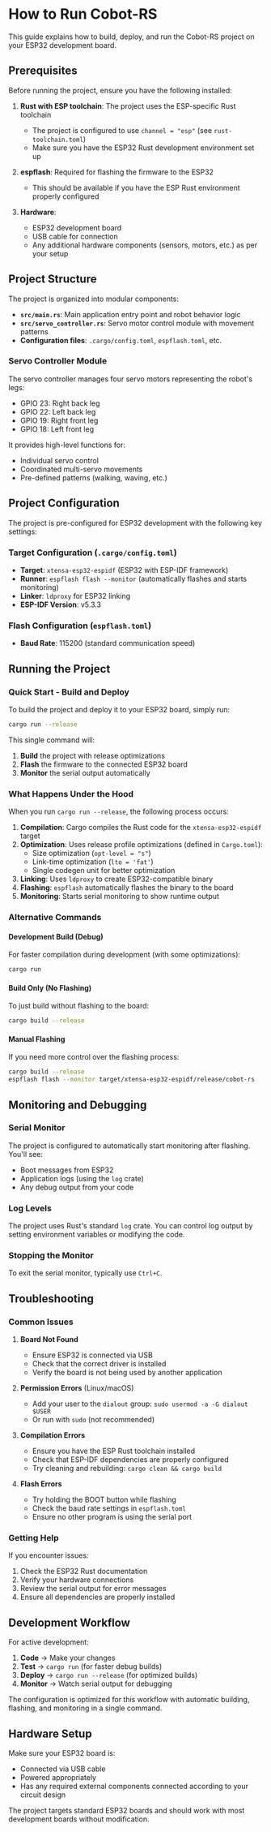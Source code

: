 # How to Run Cobot-RS

This guide explains how to build, deploy, and run the Cobot-RS project on your ESP32 development board.

## Prerequisites

Before running the project, ensure you have the following installed:

1. **Rust with ESP toolchain**: The project uses the ESP-specific Rust toolchain
   - The project is configured to use `channel = "esp"` (see `rust-toolchain.toml`)
   - Make sure you have the ESP32 Rust development environment set up

2. **espflash**: Required for flashing the firmware to the ESP32
   - This should be available if you have the ESP Rust environment properly configured

3. **Hardware**: 
   - ESP32 development board
   - USB cable for connection
   - Any additional hardware components (sensors, motors, etc.) as per your setup

## Project Structure

The project is organized into modular components:

- **`src/main.rs`**: Main application entry point and robot behavior logic
- **`src/servo_controller.rs`**: Servo motor control module with movement patterns
- **Configuration files**: `.cargo/config.toml`, `espflash.toml`, etc.

### Servo Controller Module

The servo controller manages four servo motors representing the robot's legs:
- GPIO 23: Right back leg
- GPIO 22: Left back leg  
- GPIO 19: Right front leg
- GPIO 18: Left front leg

It provides high-level functions for:
- Individual servo control
- Coordinated multi-servo movements
- Pre-defined patterns (walking, waving, etc.)

## Project Configuration

The project is pre-configured for ESP32 development with the following key settings:

### Target Configuration (`.cargo/config.toml`)
- **Target**: `xtensa-esp32-espidf` (ESP32 with ESP-IDF framework)
- **Runner**: `espflash flash --monitor` (automatically flashes and starts monitoring)
- **Linker**: `ldproxy` for ESP32 linking
- **ESP-IDF Version**: v5.3.3

### Flash Configuration (`espflash.toml`)
- **Baud Rate**: 115200 (standard communication speed)

## Running the Project

### Quick Start - Build and Deploy

To build the project and deploy it to your ESP32 board, simply run:

```bash
cargo run --release
```

This single command will:
1. **Build** the project with release optimizations
2. **Flash** the firmware to the connected ESP32 board
3. **Monitor** the serial output automatically

### What Happens Under the Hood

When you run `cargo run --release`, the following process occurs:

1. **Compilation**: Cargo compiles the Rust code for the `xtensa-esp32-espidf` target
2. **Optimization**: Uses release profile optimizations (defined in `Cargo.toml`):
   - Size optimization (`opt-level = "s"`)
   - Link-time optimization (`lto = 'fat'`)
   - Single codegen unit for better optimization
3. **Linking**: Uses `ldproxy` to create ESP32-compatible binary
4. **Flashing**: `espflash` automatically flashes the binary to the board
5. **Monitoring**: Starts serial monitoring to show runtime output

### Alternative Commands

#### Development Build (Debug)
For faster compilation during development (with some optimizations):
```bash
cargo run
```

#### Build Only (No Flashing)
To just build without flashing to the board:
```bash
cargo build --release
```

#### Manual Flashing
If you need more control over the flashing process:
```bash
cargo build --release
espflash flash --monitor target/xtensa-esp32-espidf/release/cobot-rs
```

## Monitoring and Debugging

### Serial Monitor
The project is configured to automatically start monitoring after flashing. You'll see:
- Boot messages from ESP32
- Application logs (using the `log` crate)
- Any debug output from your code

### Log Levels
The project uses Rust's standard `log` crate. You can control log output by setting environment variables or modifying the code.

### Stopping the Monitor
To exit the serial monitor, typically use `Ctrl+C`.

## Troubleshooting

### Common Issues

1. **Board Not Found**
   - Ensure ESP32 is connected via USB
   - Check that the correct driver is installed
   - Verify the board is not being used by another application

2. **Permission Errors** (Linux/macOS)
   - Add your user to the `dialout` group: `sudo usermod -a -G dialout $USER`
   - Or run with `sudo` (not recommended)

3. **Compilation Errors**
   - Ensure you have the ESP Rust toolchain installed
   - Check that ESP-IDF dependencies are properly configured
   - Try cleaning and rebuilding: `cargo clean && cargo build`

4. **Flash Errors**
   - Try holding the BOOT button while flashing
   - Check the baud rate settings in `espflash.toml`
   - Ensure no other program is using the serial port

### Getting Help

If you encounter issues:
1. Check the ESP32 Rust documentation
2. Verify your hardware connections
3. Review the serial output for error messages
4. Ensure all dependencies are properly installed

## Development Workflow

For active development:

1. **Code** → Make your changes
2. **Test** → `cargo run` (for faster debug builds)
3. **Deploy** → `cargo run --release` (for optimized builds)
4. **Monitor** → Watch serial output for debugging

The configuration is optimized for this workflow with automatic building, flashing, and monitoring in a single command.

## Hardware Setup

Make sure your ESP32 board is:
- Connected via USB cable
- Powered appropriately
- Has any required external components connected according to your circuit design

The project targets standard ESP32 boards and should work with most development boards without modification.